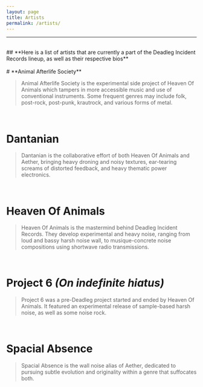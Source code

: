 ```yaml
---
layout: page
title: Artists
permalink: /artists/
---
```

<hr><br>
## **Here is a list of artists that are currently a part of the Deadleg Incident Records lineup, as well as their respective bios**
<br><br>
# **Animal Afterlife Society**
<blockquote>Animal Afterlife Society is the experimental side project of Heaven Of Animals which tampers in more accessible music and use of conventional instruments. Some frequent genres may include folk, post-rock, post-punk, krautrock, and various forms of metal.</blockquote>
<br>

# **Dantanian**
<blockquote>Dantanian is the collaborative effort of both Heaven Of Animals and Aether, bringing heavy droning and noisy textures, ear-tearing screams of distorted feedback, and heavy thematic power electronics.</blockquote>
<br>

# **Heaven Of Animals**
<blockquote>Heaven Of Animals is the mastermind behind Deadleg Incident Records. They develop experimental and heavy noise, ranging from loud and bassy harsh noise wall, to musique-concrete noise compositions using shortwave radio transmissions.</blockquote>
<br>

# **Project 6** *(On indefinite hiatus)*
<blockquote>Project 6 was a pre-Deadleg project started and ended by Heaven Of Animals. It featured an experimental release of sample-based harsh noise, as well as some noise rock.</blockquote>  
<br>

# **Spacial Absence**
<blockquote>Spacial Absence is the wall noise alias of Aether, dedicated to pursuing subtle evolution and originality within a genre that suffocates both.</blockquote>  
